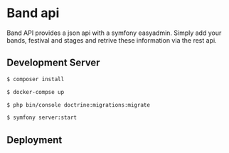 # Band api

Band API provides a json api with a symfony easyadmin.
Simply add your bands, festival and stages and retrive these information via the rest api.


## Development Server

```sh
$ composer install
```

```sh
$ docker-compse up
```

```sh
$ php bin/console doctrine:migrations:migrate
```

```sh
$ symfony server:start
```

## Deployment
